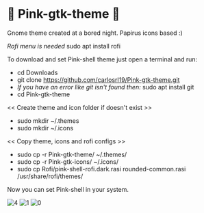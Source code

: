 # 🌌 Pink-gtk-theme 🌌
Gnome theme created at a bored night. Papirus icons based :)

*Rofi menu is needed* sudo apt install rofi

To download and set Pink-shell theme just open a terminal and run:

- cd Downloads
- git clone https://github.com/carlosrl19/Pink-gtk-theme.git
- *If you have an error like git isn't found then:* sudo apt install git
- cd Pink-gtk-theme

<< Create theme and icon folder if doesn't exist >>
- sudo mkdir ~/.themes
- sudo mkdir ~/.icons

<< Copy theme, icons and rofi configs  >>
- sudo cp -r Pink-gtk-theme/ ~/.themes/
- sudo cp -r Pink-gtk-icons/ ~/.icons/
- sudo cp Rofi/pink-shell-rofi.dark.rasi rounded-common.rasi /usr/share/rofi/themes/ 

Now you can set Pink-shell in your system.

![4](https://user-images.githubusercontent.com/85375012/159399578-83e69f41-7aea-499a-811e-133256f9abd2.png)
![1](https://user-images.githubusercontent.com/85375012/159399601-db0a7534-1d11-4cd0-89b7-b6baa4614cef.png)
![0](https://user-images.githubusercontent.com/85375012/160057612-27ef1663-83fd-4fe4-bf7e-e279250bfce1.png)
